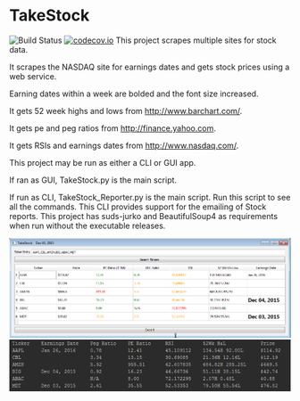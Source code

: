 # TakeStock
![Build Status](https://travis-ci.org/sgerhardt/TakeStock.svg?branch=master)
[![codecov.io](https://codecov.io/github/sgerhardt/TakeStock/coverage.svg?branch=master)](https://codecov.io/github/sgerhardt/TakeStock?branch=master)
This project scrapes multiple sites for stock data.

It scrapes the NASDAQ site for earnings dates and gets stock prices using a web service.

Earning dates within a week are bolded and the font size increased. 

It gets 52 week highs and lows from http://www.barchart.com/.

It gets pe and peg ratios from http://finance.yahoo.com.

It gets RSIs and earnings dates from http://www.nasdaq.com/.

This project may be run as either a CLI or GUI app.

If ran as GUI, TakeStock.py is the main script. 

If run as CLI, TakeStock_Reporter.py is the main script. Run this script to see all the commands.
This CLI provides support for the emailing of Stock reports.
This project has suds-jurko and BeautifulSoup4 as requirements when run without the executable releases.

![Alt text](/screenshot_gui.png?raw=true "TakeStock in GUI action")
![Alt text](/screenshot.png?raw=true "TakeStock in CLI action")
